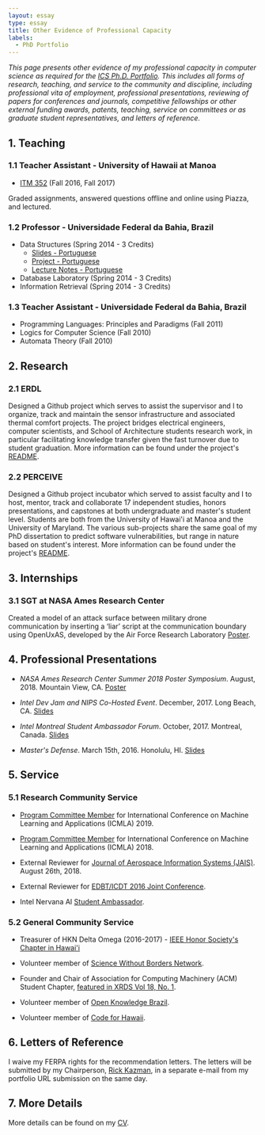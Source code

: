 ```yaml
---
layout: essay    
type: essay    
title: Other Evidence of Professional Capacity  
labels:  
  - PhD Portfolio
---
```


*This page presents other evidence of my professional capacity in computer science as required for the [ICS Ph.D. Portfolio](http://www.ics.hawaii.edu/academics/graduate-degree-programs/ph-d-in-ics/#phd-portfolio). This includes all forms of research, teaching, and service to the community and discipline, including professional vita of employment, professional presentations, reviewing of papers for conferences and journals, competitive fellowships or other external funding awards, patents, teaching, service on committees or as graduate student representatives, and letters of reference.*

## 1. Teaching

### 1.1 Teacher Assistant - University of Hawaii at Manoa

* [ITM 352](http://itm-vm.shidler.hawaii.edu/itm352/) (Fall 2016, Fall 2017)

Graded assignments, answered questions offline and online using Piazza, and lectured. 

### 1.2 Professor - Universidade Federal da Bahia, Brazil 

* Data Structures (Spring 2014 - 3 Credits)
   * [Slides - Portuguese](https://drive.google.com/drive/folders/1APtcGl-Ke398oCX6IgFl9B1teuWDzODZ?usp=sharing)    
   * [Project - Portuguese](https://drive.google.com/drive/folders/1A0RSPAFqyyIVpr85gwaMSTypNmc6KcFe?usp=sharing) 
   * [Lecture Notes - Portuguese](https://drive.google.com/drivefolders/1zZIUfYS4DgfcXNOaay38nEHVkiAwn2DL?usp=sharing)
* Database Laboratory (Spring 2014 - 3 Credits) 
* Information Retrieval (Spring 2014 - 3 Credits)

### 1.3 Teacher Assistant - Universidade Federal da Bahia, Brazil 

 * Programming Languages: Principles and Paradigms (Fall 2011)
 * Logics for Computer Science (Fall 2010)
 * Automata Theory (Fall 2010)


## 2. Research

### 2.1 ERDL

Designed a Github project which serves to assist the supervisor and I to organize, track and maintain the sensor infrastructure and associated thermal comfort projects. The project bridges electrical engineers, computer scientists, and School of Architecture students research work, in particular facilitating knowledge transfer given the fast turnover due to student graduation. More information can be found under the project's [README](https://erdl.github.io).

### 2.2 PERCEIVE 

Designed a Github project incubator which served to assist faculty and I to host, mentor, track and collaborate 17 independent studies, honors presentations, and capstones at both undergraduate and master's student level. Students are both from the University of Hawai'i at Manoa and the University of Maryland. The various sub-projects share the same goal of my PhD dissertation to predict software vulnerabilities, but range in nature based on student's interest. More information can be found under the project's [README](https://github.com/sailuh/perceive).

## 3. Internships

### 3.1 SGT at NASA Ames Research Center

Created a model of an attack surface between military drone communication by inserting a ‘liar’ script at the communication boundary using OpenUxAS, developed by the Air Force Research Laboratory [Poster](https://drive.google.com/file/d/1yM4KJfl88xqxkJX7t4OBWPvHG9e6y4go/view?usp=sharing). 

## 4. Professional Presentations

* _NASA Ames Research Center Summer 2018 Poster Symposium_. August, 2018. Mountain View, CA. [Poster](https://drive.google.com/file/d/1yM4KJfl88xqxkJX7t4OBWPvHG9e6y4go/view?usp=sharing) 

* _Intel Dev Jam and NIPS Co-Hosted Event_. December, 2017. Long Beach, CA. [Slides](https://docs.google.com/presentation/d/1w15EsAkNGakcM8bAt4DWC_zl3A_MvhMs4HZWsXKcmGc/edit?usp=sharing) 

* _Intel Montreal Student Ambassador Forum_. October, 2017. Montreal, Canada. [Slides](https://docs.google.com/presentation/d/15Bgx07oeKV6JCd0Ma0TSUiiIzY0uFrw_1dl7A5bj4zk/edit?usp=sharing) 

* _Master's Defense_. March 15th, 2016. Honolulu, HI. [Slides](https://docs.google.com/presentation/d/1mbiXtc1KFw2f-efUEkrwEuepceGJJ-iFXjgLf6bnCvU/edit?usp=sharing)

## 5. Service

### 5.1 Research Community Service

* [Program Committee Member](https://www.icmla-conference.org/icmla19/pcm.html) for International Conference on Machine Learning and Applications (ICMLA) 2019.

* [Program Committee Member](https://www.icmla-conference.org/icmla18/pcm.html) for International Conference on Machine Learning and Applications (ICMLA) 2018.

* External Reviewer for [Journal of Aerospace Information Systems (JAIS)](https://arc.aiaa.org/jais/about). August 26th, 2018.

* External Reviewer for [EDBT/ICDT 2016 Joint Conference](http://edbticdt2016.labri.fr/?EDBT16_Committee).

* Intel Nervana AI [Student Ambassador](https://software.intel.com/en-us/blogs/2018/12/18/ai-student-ambassador-carlos-paradis-applying-ai-concepts-to-cybersecurity-and).
 
### 5.2 General Community Service

* Treasurer of HKN Delta Omega (2016-2017) - [IEEE Honor Society's Chapter in Hawai'i](http://hknhawaii.weebly.com/alumni.html)

* Volunteer member of [Science Without Borders Network](http://www.cienciasemfronteiras.gov.br/web/csf/views/-/journal_content/56_INSTANCE_VF2v/214072/5107869).

* Founder and Chair of Association for Computing Machinery (ACM) Student Chapter, [featured in XRDS Vol 18, No. 1](https://xrds.acm.org/article.cfm?aid=2000781).

* Volunteer member of [Open Knowledge Brazil](http://gastosabertos.org).

* Volunteer member of [Code for Hawaii](https://github.com/CodeforHawaii/ethics).

## 6. Letters of Reference

I waive my FERPA rights for the recommendation letters. The letters will be submitted by my Chairperson, [Rick Kazman](http://shidler.hawaii.edu/itm/directory/rick-kazman), in a separate e-mail from my portfolio URL submission on the same day.

## 7. More Details

More details can be found on my [CV](https://carlosparadis.github.io/bio/).
